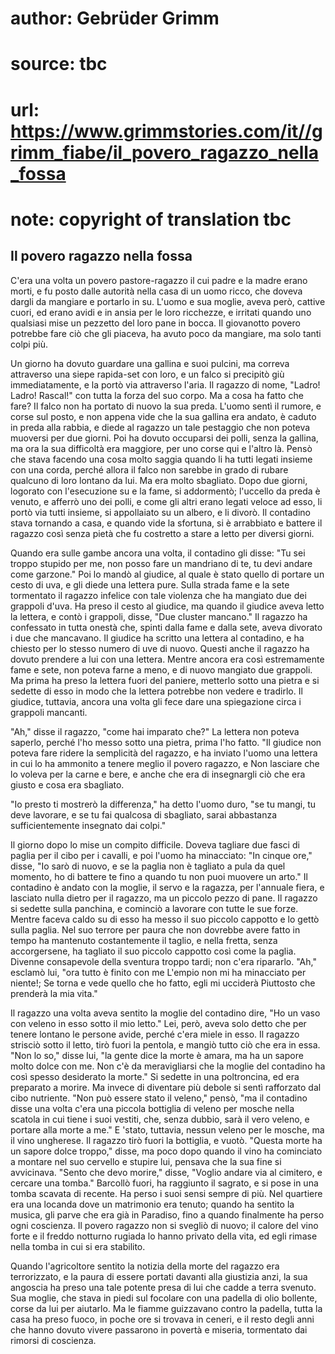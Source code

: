 # author: Gebrüder Grimm
# source: tbc
# url: https://www.grimmstories.com/it//grimm_fiabe/il_povero_ragazzo_nella_fossa
# note: copyright of translation tbc

## Il povero ragazzo nella fossa 

C'era una volta un povero pastore-ragazzo il cui padre e la madre erano
morti, e fu posto dalle autorità nella casa di un uomo ricco, che doveva
dargli da mangiare e portarlo in su. L'uomo e sua moglie, aveva però,
cattive cuori, ed erano avidi e in ansia per le loro ricchezze, e
irritati quando uno qualsiasi mise un pezzetto del loro pane in bocca.
Il giovanotto povero potrebbe fare ciò che gli piaceva, ha avuto poco da
mangiare, ma solo tanti colpi più.

Un giorno ha dovuto guardare una gallina e suoi pulcini, ma correva
attraverso una siepe rapida-set con loro, e un falco si precipitò giù
immediatamente, e la portò via attraverso l'aria. Il ragazzo di nome,
"Ladro! Ladro! Rascal!" con tutta la forza del suo corpo. Ma a cosa ha
fatto che fare? Il falco non ha portato di nuovo la sua preda. L'uomo
sentì il rumore, e corse sul posto, e non appena vide che la sua gallina
era andato, è caduto in preda alla rabbia, e diede al ragazzo un tale
pestaggio che non poteva muoversi per due giorni. Poi ha dovuto
occuparsi dei polli, senza la gallina, ma ora la sua difficoltà era
maggiore, per uno corse qui e l'altro là. Pensò che stava facendo una
cosa molto saggia quando li ha tutti legati insieme con una corda,
perché allora il falco non sarebbe in grado di rubare qualcuno di loro
lontano da lui. Ma era molto sbagliato. Dopo due giorni, logorato con
l'esecuzione su e la fame, si addormentò; l'uccello da preda è venuto,
e afferrò uno dei polli, e come gli altri erano legati veloce ad esso,
li portò via tutti insieme, si appollaiato su un albero, e li divorò. Il
contadino stava tornando a casa, e quando vide la sfortuna, si è
arrabbiato e battere il ragazzo così senza pietà che fu costretto a
stare a letto per diversi giorni.

Quando era sulle gambe ancora una volta, il contadino gli disse: "Tu
sei troppo stupido per me, non posso fare un mandriano di te, tu devi
andare come garzone." Poi lo mandò al giudice, al quale è stato quello
di portare un cesto di uva, e gli diede una lettera pure. Sulla strada
fame e la sete tormentato il ragazzo infelice con tale violenza che ha
mangiato due dei grappoli d'uva. Ha preso il cesto al giudice, ma
quando il giudice aveva letto la lettera, e contò i grappoli, disse,
"Due cluster mancano." Il ragazzo ha confessato in tutta onestà che,
spinti dalla fame e dalla sete, aveva divorato i due che mancavano. Il
giudice ha scritto una lettera al contadino, e ha chiesto per lo stesso
numero di uve di nuovo. Questi anche il ragazzo ha dovuto prendere a lui
con una lettera. Mentre ancora era così estremamente fame e sete, non
poteva farne a meno, e di nuovo mangiato due grappoli. Ma prima ha preso
la lettera fuori del paniere, metterlo sotto una pietra e si sedette di
esso in modo che la lettera potrebbe non vedere e tradirlo. Il giudice,
tuttavia, ancora una volta gli fece dare una spiegazione circa i
grappoli mancanti.

"Ah," disse il ragazzo, "come hai imparato che?" La lettera non
poteva saperlo, perché l'ho messo sotto una pietra, prima l'ho fatto.
"Il giudice non poteva fare ridere la semplicità del ragazzo, e ha
inviato l'uomo una lettera in cui lo ha ammonito a tenere meglio il
povero ragazzo, e Non lasciare che lo voleva per la carne e bere, e
anche che era di insegnargli ciò che era giusto e cosa era sbagliato.

"Io presto ti mostrerò la differenza," ha detto l'uomo duro, "se tu
mangi, tu deve lavorare, e se tu fai qualcosa di sbagliato, sarai
abbastanza sufficientemente insegnato dai colpi."

Il giorno dopo lo mise un compito difficile. Doveva tagliare due fasci
di paglia per il cibo per i cavalli, e poi l'uomo ha minacciato: "In
cinque ore," disse, "Io sarò di nuovo, e se la paglia non è tagliato a
pula da quel momento, ho di battere te fino a quando tu non puoi muovere
un arto." Il contadino è andato con la moglie, il servo e la ragazza,
per l'annuale fiera, e lasciato nulla dietro per il ragazzo, ma un
piccolo pezzo di pane. Il ragazzo si sedette sulla panchina, e cominciò
a lavorare con tutte le sue forze. Mentre faceva caldo su di esso ha
messo il suo piccolo cappotto e lo gettò sulla paglia. Nel suo terrore
per paura che non dovrebbe avere fatto in tempo ha mantenuto
costantemente il taglio, e nella fretta, senza accorgersene, ha tagliato
il suo piccolo cappotto così come la paglia. Divenne consapevole della
sventura troppo tardi; non c'era ripararlo. "Ah," esclamò lui, "ora
tutto è finito con me L'empio non mi ha minacciato per niente!; Se
torna e vede quello che ho fatto, egli mi ucciderà Piuttosto che
prenderà la mia vita."

Il ragazzo una volta aveva sentito la moglie del contadino dire, "Ho un
vaso con veleno in esso sotto il mio letto." Lei, però, aveva solo
detto che per tenere lontano le persone avide, perché c'era miele in
esso. Il ragazzo strisciò sotto il letto, tirò fuori la pentola, e
mangiò tutto ciò che era in essa. "Non lo so," disse lui, "la gente
dice la morte è amara, ma ha un sapore molto dolce con me. Non c'è da
meravigliarsi che la moglie del contadino ha così spesso desiderato la
morte." Si sedette in una poltroncina, ed era preparato a morire. Ma
invece di diventare più debole si sentì rafforzato dal cibo nutriente.
"Non può essere stato il veleno," pensò, "ma il contadino disse una
volta c'era una piccola bottiglia di veleno per mosche nella scatola in
cui tiene i suoi vestiti, che, senza dubbio, sarà il vero veleno, e
portare alla morte a me." E 'stato, tuttavia, nessun veleno per le
mosche, ma il vino ungherese. Il ragazzo tirò fuori la bottiglia, e
vuotò. "Questa morte ha un sapore dolce troppo," disse, ma poco dopo
quando il vino ha cominciato a montare nel suo cervello e stupire lui,
pensava che la sua fine si avvicinava. "Sento che devo morire," disse,
"Voglio andare via al cimitero, e cercare una tomba." Barcollò fuori,
ha raggiunto il sagrato, e si pose in una tomba scavata di recente. Ha
perso i suoi sensi sempre di più. Nel quartiere era una locanda dove un
matrimonio era tenuto; quando ha sentito la musica, gli parve che era
già in Paradiso, fino a quando finalmente ha perso ogni coscienza. Il
povero ragazzo non si svegliò di nuovo; il calore del vino forte e il
freddo notturno rugiada lo hanno privato della vita, ed egli rimase
nella tomba in cui si era stabilito.

Quando l'agricoltore sentito la notizia della morte del ragazzo era
terrorizzato, e la paura di essere portati davanti alla giustizia anzi,
la sua angoscia ha preso una tale potente presa di lui che cadde a terra
svenuto. Sua moglie, che stava in piedi sul focolare con una padella di
olio bollente, corse da lui per aiutarlo. Ma le fiamme guizzavano contro
la padella, tutta la casa ha preso fuoco, in poche ore si trovava in
ceneri, e il resto degli anni che hanno dovuto vivere passarono in
povertà e miseria, tormentato dai rimorsi di coscienza.
